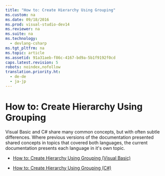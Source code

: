 ```yaml
---
title: "How to: Create Hierarchy Using Grouping"
ms.custom: na
ms.date: 09/18/2016
ms.prod: visual-studio-dev14
ms.reviewer: na
ms.suite: na
ms.technology: 
  - devlang-csharp
ms.tgt_pltfrm: na
ms.topic: article
ms.assetid: 91a31aeb-f86c-4167-bd9a-5b1f9192f0cd
caps.latest.revision: 5
robots: noindex,nofollow
translation.priority.ht: 
  - de-de
  - ja-jp
---
```

# How to: Create Hierarchy Using Grouping
Visual Basic and C# share many common concepts, but with often subtle differences. Where previous versions of the documentation presented shared concepts in topics that covered both languages, the current documentation presents each language in it's own topic.  
  
-   [How to: Create Hierarchy Using Grouping (Visual Basic)](../vs140/How-to--Create-Hierarchy-Using-Grouping--Visual-Basic-.md)  
  
-   [How to: Create Hierarchy Using Grouping (C#)](../vs140/How-to--Create-Hierarchy-Using-Grouping--C#-.md)